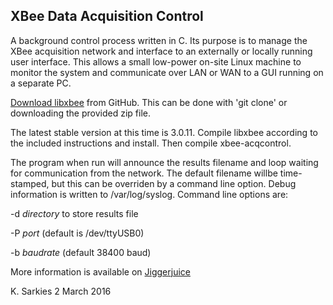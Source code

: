 XBee Data Acquisition Control
-----------------------------

A background control process written in C. Its purpose is to manage the XBee
acquisition network and interface to an externally or locally running user
interface. This allows a small low-power on-site Linux machine to monitor the
system and communicate over LAN or WAN to a GUI running on a separate PC.

[Download libxbee](https://github.com/attie/libxbee3) from GitHub. This can be done with 'git clone' or downloading
the provided zip file.

The latest stable version at this time is 3.0.11. Compile libxbee according to
the included instructions and install. Then compile xbee-acqcontrol.

The program when run will announce the results filename and loop waiting for
communication from the network. The default filename willbe time-stamped, but
this can be overriden by a command line option. Debug information is written to
/var/log/syslog. Command line options are:

-d _directory_ to store results file

-P _port_ (default is /dev/ttyUSB0)

-b _baudrate_ (default 38400 baud)

More information is available on [Jiggerjuice](http://www.jiggerjuice.info/electronics/projects/XBee-network/xbee-data-acquisition.html)

K. Sarkies
2 March 2016

